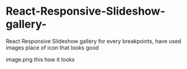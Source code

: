 # React-Responsive-Slideshow-gallery-

React Responsive Slideshow gallery for every breakpoints, have used images place of icon that looks good

image.png this how it looks
